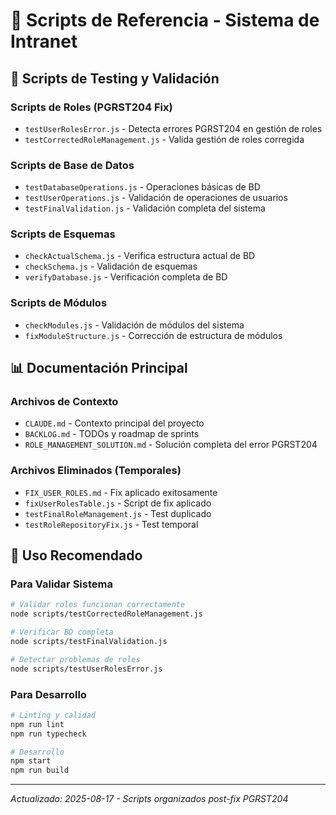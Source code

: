 # 📁 Scripts de Referencia - Sistema de Intranet

## 🧪 Scripts de Testing y Validación

### **Scripts de Roles (PGRST204 Fix)**
- `testUserRolesError.js` - Detecta errores PGRST204 en gestión de roles
- `testCorrectedRoleManagement.js` - Valida gestión de roles corregida

### **Scripts de Base de Datos**
- `testDatabaseOperations.js` - Operaciones básicas de BD
- `testUserOperations.js` - Validación de operaciones de usuarios
- `testFinalValidation.js` - Validación completa del sistema

### **Scripts de Esquemas**
- `checkActualSchema.js` - Verifica estructura actual de BD
- `checkSchema.js` - Validación de esquemas
- `verifyDatabase.js` - Verificación completa de BD

### **Scripts de Módulos**
- `checkModules.js` - Validación de módulos del sistema
- `fixModuleStructure.js` - Corrección de estructura de módulos

## 📊 Documentación Principal

### **Archivos de Contexto**
- `CLAUDE.md` - Contexto principal del proyecto
- `BACKLOG.md` - TODOs y roadmap de sprints
- `ROLE_MANAGEMENT_SOLUTION.md` - Solución completa del error PGRST204

### **Archivos Eliminados** (Temporales)
- `FIX_USER_ROLES.md` - Fix aplicado exitosamente
- `fixUserRolesTable.js` - Script de fix aplicado
- `testFinalRoleManagement.js` - Test duplicado
- `testRoleRepositoryFix.js` - Test temporal

## 🎯 Uso Recomendado

### **Para Validar Sistema**
```bash
# Validar roles funcionan correctamente
node scripts/testCorrectedRoleManagement.js

# Verificar BD completa
node scripts/testFinalValidation.js

# Detectar problemas de roles
node scripts/testUserRolesError.js
```

### **Para Desarrollo**
```bash
# Linting y calidad
npm run lint
npm run typecheck

# Desarrollo
npm start
npm run build
```

---
*Actualizado: 2025-08-17 - Scripts organizados post-fix PGRST204*